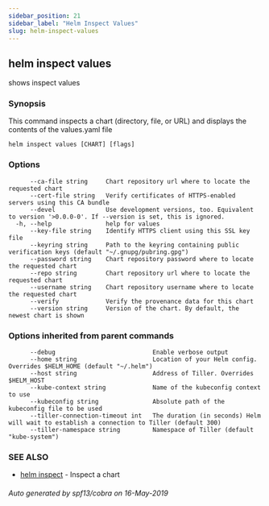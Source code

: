 ```yaml
---
sidebar_position: 21
sidebar_label: "Helm Inspect Values"
slug: helm-inspect-values
---
```


## helm inspect values

shows inspect values

### Synopsis


This command inspects a chart (directory, file, or URL) and displays the contents
of the values.yaml file


```
helm inspect values [CHART] [flags]
```

### Options

```
      --ca-file string     Chart repository url where to locate the requested chart
      --cert-file string   Verify certificates of HTTPS-enabled servers using this CA bundle
      --devel              Use development versions, too. Equivalent to version '>0.0.0-0'. If --version is set, this is ignored.
  -h, --help               help for values
      --key-file string    Identify HTTPS client using this SSL key file
      --keyring string     Path to the keyring containing public verification keys (default "~/.gnupg/pubring.gpg")
      --password string    Chart repository password where to locate the requested chart
      --repo string        Chart repository url where to locate the requested chart
      --username string    Chart repository username where to locate the requested chart
      --verify             Verify the provenance data for this chart
      --version string     Version of the chart. By default, the newest chart is shown
```

### Options inherited from parent commands

```
      --debug                           Enable verbose output
      --home string                     Location of your Helm config. Overrides $HELM_HOME (default "~/.helm")
      --host string                     Address of Tiller. Overrides $HELM_HOST
      --kube-context string             Name of the kubeconfig context to use
      --kubeconfig string               Absolute path of the kubeconfig file to be used
      --tiller-connection-timeout int   The duration (in seconds) Helm will wait to establish a connection to Tiller (default 300)
      --tiller-namespace string         Namespace of Tiller (default "kube-system")
```

### SEE ALSO

* [helm inspect](./helm_inspect.md)	 - Inspect a chart

###### Auto generated by spf13/cobra on 16-May-2019
